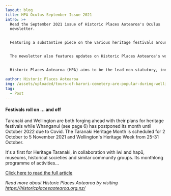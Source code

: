 ```yaml
---
layout: blog
title: HPA Oculus September Issue 2021
intro: >+
  Read the September 2021 issue of Historic Places Aotearoa's Oculus
  newsletter. 


  Featuring a substantive piece on the various heritage festivals around the country, including Wellington Heritage Week 2021! 


  The newsletter also features updates on Historic Places Aotearoa's work around the country advocating for heritage.


  Historic Places Aotearoa (HPA) aims to be the lead non-statutory, independent national voice for heritage. It consists of various member organisations across the country. 

author: Historic Places Aotearoa
img: /assets/uploaded/tours-of-karori-cemetery-are-popular-during-wellington-heritage-week.-image-by-stefanie-mckenna..jpg
tag:
  - Post
---
```

#### Festivals roll on ... and off

Taranaki and Wellington are both forging ahead with their plans for heritage festivals while Whanganui (see page 6) has postponed its month until October 2022 due to Covid. The Taranaki Heritage Month is scheduled for 2 October to 5 November 2021 and Wellington's Heritage Week from 25-31 October. 

It's a first for Heritage Taranaki, in collaboration with iwi and hapū, museums, historical societies and similar community groups. Its monthlong programme of activities...

<a href="https://historicplaceswellington.files.wordpress.com/2021/09/hpa-oculus-sept-2021.pdf" class="button">Click here to read the full article</a>

*Read more about Historic Places Aotearoa by visiting <https://historicplacesaotearoa.org.nz/>*

[](https://historicplacesaotearoa.org.nz/)